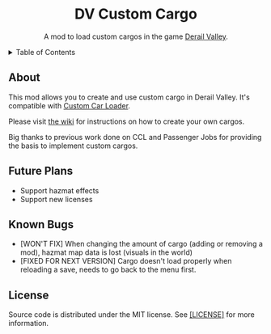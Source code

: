 <!-- PROJECT TITLE -->
<div align="center">
	<h1>DV Custom Cargo</h1>
	<p>
		A mod to load custom cargos in the game <a href="http://www.derailvalley.com/">Derail Valley</a>.
	</p>
</div>




<!-- TABLE OF CONTENTS -->
<details>
	<summary>Table of Contents</summary>
	<ol>
		<li><a href="#about">About</a></li>
		<li><a href="#future-plans">Future Plans</a></li>
		<li><a href="#known-bugs">Known Bugs</a></li>
		<li><a href="#license">License</a></li>
	</ol>
</details>




<!-- ABOUT -->

## About

This mod allows you to create and use custom cargo in Derail Valley. It's compatible with <a href="https://github.com/derail-valley-modding/custom-car-loader">Custom Car Loader</a>.

Please visit <a href="https://github.com/WhistleWiz/dv-custom-cargo/wiki/">the wiki</a> for instructions on how to create your own cargos.

Big thanks to previous work done on CCL and Passenger Jobs for providing the basis to implement custom cargos.




<!-- FUTURE PLANS -->

## Future Plans

* Support hazmat effects
* Support new licenses




<!-- KNOWN BUGS -->

## Known Bugs

* [WON'T FIX] When changing the amount of cargo (adding or removing a mod), hazmat map data is lost (visuals in the world)
* [FIXED FOR NEXT VERSION] Cargo doesn't load properly when reloading a save, needs to go back to the menu first.




<!-- LICENSE -->

## License

Source code is distributed under the MIT license.
See <a href="https://github.com/WhistleWiz/dv-custom-cargo/blob/main/LICENSE">[LICENSE]</a> for more information.
